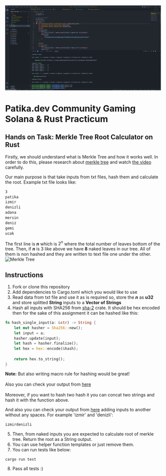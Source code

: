 ![](test_results.png)

# Patika.dev Community Gaming Solana & Rust Practicum

## Hands on Task: Merkle Tree Root Calculator on Rust

Firstly, we should understand what is Merkle Tree and how it works well. In order to do this, please research about [merkle tree](https://en.wikipedia.org/wiki/Merkle_tree) and
watch [the video](https://www.youtube.com/watch?v=n6nEPaE7KZ8) carefully.

Our main purpose is that take inputs from txt files, hash them and calculate the root.
Example txt file looks like:

```txt
3
patika
izmir
denizli
adana
mersin
deniz
gemi
ucak
```

The first line is **_n_** which is $2^n$ where the total number of leaves bottom of the tree. Then, if **_n_** is 3 like above we have **8** naked leaves in our tree. All of them is non hashed and they are written to text file one under the other.
![Merkle Tree](https://upload.wikimedia.org/wikipedia/commons/9/95/Hash_Tree.svg)

## Instructions

1. Fork or clone this repository
2. Add dependencies to Cargo.toml which you would like to use
3. Read data from txt file and use it as is required so, store the **_n_** as **u32** and store splitted **String** inputs to a **Vector of Strings**
4. Hash all inputs with SHA256 from [sha-2](https://docs.rs/sha2/latest/sha2/) crate. It should be hex encoded then for the sake of this assignment it can be hashed like this:

```rust
fn hash_single_input(a: &str) -> String {
    let mut hasher = Sha256::new();
    let input = a;
    hasher.update(input);
    let hash = hasher.finalize();
    let hex = hex::encode(&hash);

    return hex.to_string();
}
```

**Note:** But also writing macro rule for hashing would be great!
</br>
</br>
Also you can check your output from [here](https://emn178.github.io/online-tools/sha256.html)
</br>
</br>
Moreover, if you want to hash two hash it you can concat two strings and hash it with the function above.

And also you can check your output from [here](https://emn178.github.io/online-tools/sha256.html) adding inputs to another without any spaces.
For example 'izmir' and 'denizli':

```txt
izmirdenizli
```

5. Then, from naked inputs you are expected to calculate root of merkle tree. Return the root as a String output.
6. You can use helper function templates or just remove them.
7. You can run tests like below:

```cli
cargo run test
```

8. Pass all tests :)

